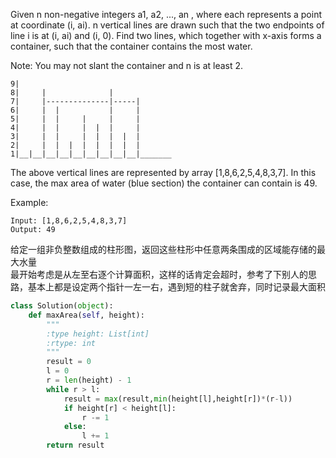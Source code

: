 Given n non-negative integers a1, a2, ..., an , where each represents a point at coordinate (i, ai). n vertical lines are drawn such that the two endpoints of line i is at (i, ai) and (i, 0). Find two lines, which together with x-axis forms a container, such that the container contains the most water.

Note: You may not slant the container and n is at least 2.
```
9|   
8|     |              |
7|     |--------------|-----|
6|     |  |           |     |
5|     |  |     |     |     |
4|     |  |     |  |  |     |
3|     |  |     |  |  |  |  |
2|     |  |  |  |  |  |  |  |
1|__|__|__|__|__|__|__|__|__|_______
```
The above vertical lines are represented by array [1,8,6,2,5,4,8,3,7]. In this case, the max area of water (blue section) the container can contain is 49.

 

Example:
```
Input: [1,8,6,2,5,4,8,3,7]
Output: 49
```
给定一组非负整数组成的柱形图，返回这些柱形中任意两条围成的区域能存储的最大水量  
最开始考虑是从左至右逐个计算面积，这样的话肯定会超时，参考了下别人的思路，基本上都是设定两个指针一左一右，遇到短的柱子就舍弃，同时记录最大面积
```python
class Solution(object):
    def maxArea(self, height):
        """
        :type height: List[int]
        :rtype: int
        """
        result = 0
        l = 0
        r = len(height) - 1
        while r > l:
            result = max(result,min(height[l],height[r])*(r-l))
            if height[r] < height[l]:
                r -= 1
            else:
                l += 1
        return result
```

